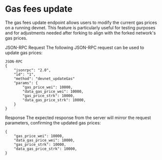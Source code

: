 # Gas fees update

The gas fees update endpoint allows users to modify the current gas prices on a running devnet. This feature is particularly useful for testing purposes and for adjustments needed after forking to align with the forked network's gas prices.

JSON-RPC Request
The following JSON-RPC request can be used to update gas prices:
```
JSON-RPC
{
    "jsonrpc": "2.0",
    "id": "1",
    "method": "devnet_updateGas"
    "params": {
        "gas_price_wei": 10000,
        "data_gas_price_wei": 10000,
        "gas_price_strk": 10000,
        "data_gas_price_strk": 10000,
    }
}
```

Response
The expected response from the server will mirror the request parameters, confirming the updated gas prices:
```
{
    "gas_price_wei": 10000,
    "data_gas_price_wei": 10000,
    "gas_price_strk": 10000,
    "data_gas_price_strk": 10000,
}
```